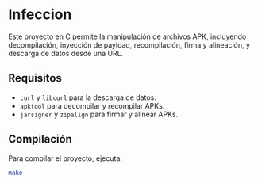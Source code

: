 # Infeccion

Este proyecto en C permite la manipulación de archivos APK, incluyendo decompilación, inyección de payload, recompilación, firma y alineación, y descarga de datos desde una URL.

## 


## Requisitos

- `curl` y `libcurl` para la descarga de datos.
- `apktool` para decompilar y recompilar APKs.
- `jarsigner` y `zipalign` para firmar y alinear APKs.

## Compilación

Para compilar el proyecto, ejecuta:

```sh
make 
```
